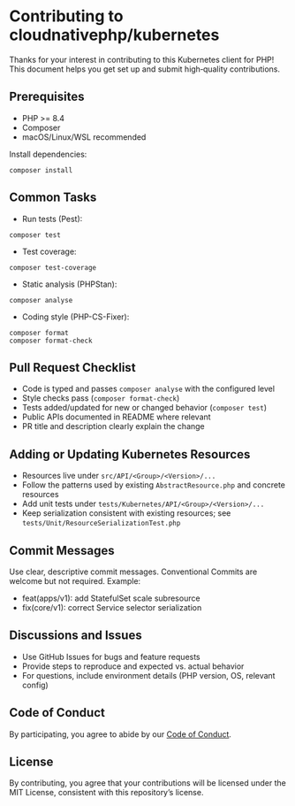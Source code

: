 # Contributing to cloudnativephp/kubernetes

Thanks for your interest in contributing to this Kubernetes client for PHP! This document helps you get set up and submit high‑quality contributions.

## Prerequisites
- PHP >= 8.4
- Composer
- macOS/Linux/WSL recommended

Install dependencies:

```
composer install
```

## Common Tasks

- Run tests (Pest):
```
composer test
```

- Test coverage:
```
composer test-coverage
```

- Static analysis (PHPStan):
```
composer analyse
```

- Coding style (PHP-CS-Fixer):
```
composer format
composer format-check
```

## Pull Request Checklist
- Code is typed and passes `composer analyse` with the configured level
- Style checks pass (`composer format-check`)
- Tests added/updated for new or changed behavior (`composer test`)
- Public APIs documented in README where relevant
- PR title and description clearly explain the change

## Adding or Updating Kubernetes Resources
- Resources live under `src/API/<Group>/<Version>/...`
- Follow the patterns used by existing `AbstractResource.php` and concrete resources
- Add unit tests under `tests/Kubernetes/API/<Group>/<Version>/...`
- Keep serialization consistent with existing resources; see `tests/Unit/ResourceSerializationTest.php`

## Commit Messages
Use clear, descriptive commit messages. Conventional Commits are welcome but not required. Example:
- feat(apps/v1): add StatefulSet scale subresource
- fix(core/v1): correct Service selector serialization

## Discussions and Issues
- Use GitHub Issues for bugs and feature requests
- Provide steps to reproduce and expected vs. actual behavior
- For questions, include environment details (PHP version, OS, relevant config)

## Code of Conduct
By participating, you agree to abide by our [Code of Conduct](./CODE_OF_CONDUCT.md).

## License
By contributing, you agree that your contributions will be licensed under the MIT License, consistent with this repository’s license.
